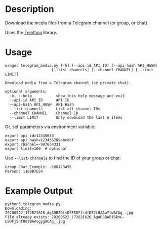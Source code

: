 # Description

Download the media files from a Telegram channel (or group, or chat).

Uses the [Telethon](https://github.com/LonamiWebs/Telethon) library.

# Usage

    usage: telegram_media.py [-h] [--api-id API_ID] [--api-hash API_HASH]
                         [--list-channels] [--channel CHANNEL] [--limit LIMIT]

    Download media from a Telegram channel (or private chat).
    
    optional arguments:
      -h, --help           show this help message and exit
      --api-id API_ID      API ID
      --api-hash API_HASH  API Hash
      --list-channels      List all channel IDs
      --channel CHANNEL    Channel ID
      --limit LIMIT        Only download the last n items
      
Or, set parameters via environment variable:

    export api_id=12345678
    export api_hash=123456789abcdef
    export channel=-987654321
    export limit=100  # optional
    
Use `--list-channels` to find the ID of your group or chat:

    Group Chat Example: -100123456
    Person: 110987654
    
# Example Output

    python3 telegram_media.py
    Downloading: 20200522_172821626_AgADBSDfsDSFSDFfsdfDF2t0AAu7lwACAg_.jpg
    File already exists: 20200522_172821626_AgADBQADi6kxG-L9OFj5nf88t0AAvgygACAg_.jpg


